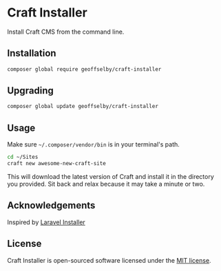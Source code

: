 # Craft Installer

Install Craft CMS from the command line.


## Installation

```bash
composer global require geoffselby/craft-installer
```

## Upgrading

```bash
composer global update geoffselby/craft-installer
```

## Usage

Make sure `~/.composer/vendor/bin` is in your terminal's path.

```bash
cd ~/Sites
craft new awesome-new-craft-site
```

This will download the latest version of Craft and install it in the directory you provided.
Sit back and relax because it may take a minute or two.

## Acknowledgements

Inspired by [Laravel Installer](https://github.com/laravel/installer)

## License

Craft Installer is open-sourced software licensed under the [MIT license](http://opensource.org/licenses/MIT).